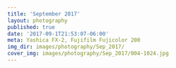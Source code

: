 ```yaml
---
title: 'September 2017'
layout: photography
published: true
date: '2017-09-1T21:53:07-06:00'
meta: Yashica FX-2, Fujifilm Fujicolor 200
img_dir: images/photography/Sep_2017/
cover_img: images/photography/Sep_2017/004-1024.jpg
---
```

